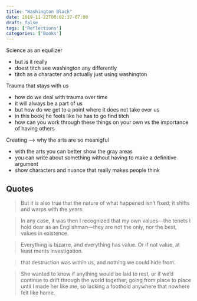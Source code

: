 ```yaml
---
title: "Washington Black"
date: 2019-11-22T08:02:37-07:00
draft: false
tags: ['Reflections']
categories: ['Books']
---
```


Science as an equilizer
- but is it really
- doest titch see washington any differently
- titch as a character and actually just using washington

Trauma that stays with us
- how do we deal with trauma over time
- it will always be a part of us
- but how do we get to a point where it does not take over us
- in this bookj he feels like he has to go find titch
- how can you work through these things on your own vs the importance of having others

Creating --> why the arts are so meanigful
- with the arts you can better show the gray areas
- you can write about something without having to make a definitive argument
- show characters and nuance that really makes people think

## Quotes

> But it is also true that the nature of what happened isn’t fixed; it shifts and warps with the years.

> In any case, it was then I recognized that my own values—the tenets I hold dear as an Englishman—they are not
the only, nor the best, values in existence.

> Everything is bizarre, and everything has value. Or if not value, at least merits investigation.

> that destruction was within us, and nothing we could hide from.

> She wanted to know if anything would be laid to rest, or if we’d continue to drift through the world together,
going from place to place until I made her like me, so lacking a foothold anywhere that nowhere felt like home.

